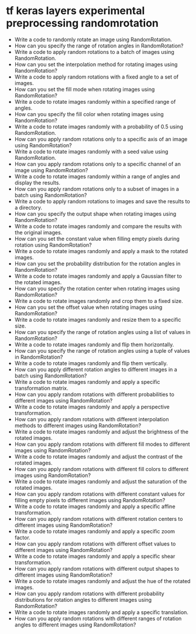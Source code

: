 # tf keras layers experimental preprocessing randomrotation

- Write a code to randomly rotate an image using RandomRotation.
- How can you specify the range of rotation angles in RandomRotation?
- Write a code to apply random rotations to a batch of images using RandomRotation.
- How can you set the interpolation method for rotating images using RandomRotation?
- Write a code to apply random rotations with a fixed angle to a set of images.
- How can you set the fill mode when rotating images using RandomRotation?
- Write a code to rotate images randomly within a specified range of angles.
- How can you specify the fill color when rotating images using RandomRotation?
- Write a code to rotate images randomly with a probability of 0.5 using RandomRotation.
- How can you apply random rotations only to a specific axis of an image using RandomRotation?
- Write a code to rotate images randomly with a seed value using RandomRotation.
- How can you apply random rotations only to a specific channel of an image using RandomRotation?
- Write a code to rotate images randomly within a range of angles and display the results.
- How can you apply random rotations only to a subset of images in a batch using RandomRotation?
- Write a code to apply random rotations to images and save the results to a directory.
- How can you specify the output shape when rotating images using RandomRotation?
- Write a code to rotate images randomly and compare the results with the original images.
- How can you set the constant value when filling empty pixels during rotation using RandomRotation?
- Write a code to rotate images randomly and apply a mask to the rotated images.
- How can you set the probability distribution for the rotation angles in RandomRotation?
- Write a code to rotate images randomly and apply a Gaussian filter to the rotated images.
- How can you specify the rotation center when rotating images using RandomRotation?
- Write a code to rotate images randomly and crop them to a fixed size.
- How can you set the offset value when rotating images using RandomRotation?
- Write a code to rotate images randomly and resize them to a specific size.
- How can you specify the range of rotation angles using a list of values in RandomRotation?
- Write a code to rotate images randomly and flip them horizontally.
- How can you specify the range of rotation angles using a tuple of values in RandomRotation?
- Write a code to rotate images randomly and flip them vertically.
- How can you apply different rotation angles to different images in a batch using RandomRotation?
- Write a code to rotate images randomly and apply a specific transformation matrix.
- How can you apply random rotations with different probabilities to different images using RandomRotation?
- Write a code to rotate images randomly and apply a perspective transformation.
- How can you apply random rotations with different interpolation methods to different images using RandomRotation?
- Write a code to rotate images randomly and adjust the brightness of the rotated images.
- How can you apply random rotations with different fill modes to different images using RandomRotation?
- Write a code to rotate images randomly and adjust the contrast of the rotated images.
- How can you apply random rotations with different fill colors to different images using RandomRotation?
- Write a code to rotate images randomly and adjust the saturation of the rotated images.
- How can you apply random rotations with different constant values for filling empty pixels to different images using RandomRotation?
- Write a code to rotate images randomly and apply a specific affine transformation.
- How can you apply random rotations with different rotation centers to different images using RandomRotation?
- Write a code to rotate images randomly and apply a specific zoom factor.
- How can you apply random rotations with different offset values to different images using RandomRotation?
- Write a code to rotate images randomly and apply a specific shear transformation.
- How can you apply random rotations with different output shapes to different images using RandomRotation?
- Write a code to rotate images randomly and adjust the hue of the rotated images.
- How can you apply random rotations with different probability distributions for rotation angles to different images using RandomRotation?
- Write a code to rotate images randomly and apply a specific translation.
- How can you apply random rotations with different ranges of rotation angles to different images using RandomRotation?